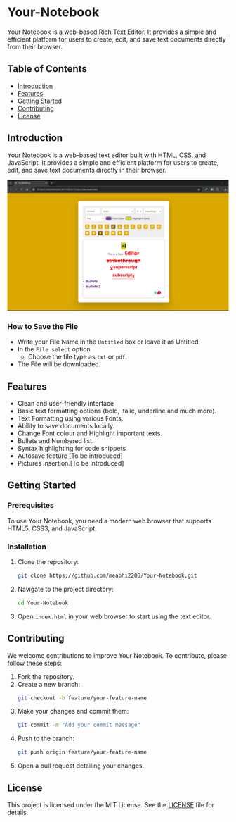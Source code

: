 # Your-Notebook
Your Notebook is a web-based Rich Text Editor. It provides a simple and efficient platform for users to create, edit, and save text documents directly from their browser.

## Table of Contents
- [Introduction](#introduction)
- [Features](#features)
- [Getting Started](#getting-started)
- [Contributing](#contributing)
- [License](#license)

## Introduction
Your Notebook is a web-based text editor built with HTML, CSS, and JavaScript. It provides a simple and efficient platform for users to create, edit, and save text documents directly in their browser.

![Preview](Preview.png)

### How to Save the File
- Write your File Name in the `Untitled` box or leave it as Untitled.
- In the `File select` option
  * Choose the file type as `txt` or `pdf`.
- The File will be downloaded.


## Features
- Clean and user-friendly interface
- Basic text formatting options (bold, italic, underline and much more).
- Text Formatting using various Fonts.
- Ability to save documents locally.
- Change Font colour and Highlight important texts.
- Bullets and Numbered list.
- Syntax highlighting for code snippets
- Autosave feature [To be introduced]
- Pictures insertion.[To be introduced]

## Getting Started
### Prerequisites
To use Your Notebook, you need a modern web browser that supports HTML5, CSS3, and JavaScript.

### Installation
1. Clone the repository:
    ```bash
    git clone https://github.com/meabhi2206/Your-Notebook.git
    ```
2. Navigate to the project directory:
    ```bash
    cd Your-Notebook
    ```
3. Open `index.html` in your web browser to start using the text editor.

## Contributing
We welcome contributions to improve Your Notebook. To contribute, please follow these steps:
1. Fork the repository.
2. Create a new branch:
    ```bash
    git checkout -b feature/your-feature-name
    ```
3. Make your changes and commit them:
    ```bash
    git commit -m "Add your commit message"
    ```
4. Push to the branch:
    ```bash
    git push origin feature/your-feature-name
    ```
5. Open a pull request detailing your changes.

## License
This project is licensed under the MIT License. See the [LICENSE](LICENSE) file for details.
